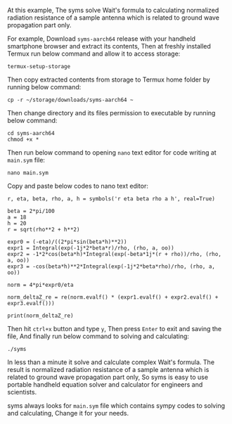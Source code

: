 At this example, The syms solve Wait's formula to calculating normalized radiation resistance of a sample antenna which is related to ground wave propagation part only.

For example, Download `syms-aarch64` release with your handheld smartphone browser and extract its contents, Then at freshly installed Termux run below command and allow it to access storage:

```
termux-setup-storage
```

Then copy extracted contents from storage to Termux home folder by running below command:

```
cp -r ~/storage/downloads/syms-aarch64 ~
```

Then change directory and its files permission to executable by running below command:

```
cd syms-aarch64
chmod +x *
```

Then run below command to opening `nano` text editor for code writing at `main.sym` file:

```
nano main.sym
```

Copy and paste below codes to nano text editor:

```
r, eta, beta, rho, a, h = symbols('r eta beta rho a h', real=True)

beta = 2*pi/100
a = 18
h = 20
r = sqrt(rho**2 + h**2)

expr0 = (-eta)/((2*pi*sin(beta*h)**2))
expr1 = Integral(exp(-1j*2*beta*r)/rho, (rho, a, oo)) 
expr2 = -1*2*cos(beta*h)*Integral(exp(-beta*1j*(r + rho))/rho, (rho, a, oo)) 
expr3 = -cos(beta*h)**2*Integral(exp(-1j*2*beta*rho)/rho, (rho, a, oo))

norm = 4*pi*expr0/eta

norm_deltaZ_re = re(norm.evalf() * (expr1.evalf() + expr2.evalf() + expr3.evalf()))

print(norm_deltaZ_re)
```

Then hit `ctrl+x` button and type `y`, Then press `Enter` to exit and saving the file, And finally run below command to solving and calculating:

```
./syms
```

In less than a minute it solve and calculate complex Wait's formula. The result is normalized radiation resistance of a sample antenna which is related to ground wave propagation part only, So syms is easy to use portable handheld equation solver and calculator for engineers and scientists.

syms always looks for `main.sym` file which contains sympy codes to solving and calculating, Change it for your needs.
